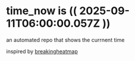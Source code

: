 # time_now is (( 2025-09-11T06:00:00.057Z ))

an automated repo that shows the currnent time

inspired by [breakingheatmap](https://github.com/breakingheatmap/breakingheatmap)